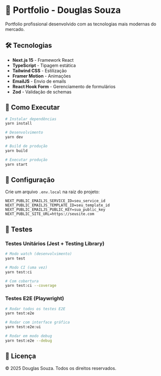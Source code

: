 # 🚀 Portfolio - Douglas Souza

Portfolio profissional desenvolvido com as tecnologias mais modernas do mercado.

## 🛠️ Tecnologias

- **Next.js 15** - Framework React
- **TypeScript** - Tipagem estática
- **Tailwind CSS** - Estilização
- **Framer Motion** - Animações
- **EmailJS** - Envio de emails
- **React Hook Form** - Gerenciamento de formulários
- **Zod** - Validação de schemas

## 🚀 Como Executar

```bash
# Instalar dependências
yarn install

# Desenvolvimento
yarn dev

# Build de produção
yarn build

# Executar produção
yarn start
```

## 📝 Configuração

Crie um arquivo `.env.local` na raiz do projeto:

```env
NEXT_PUBLIC_EMAILJS_SERVICE_ID=seu_service_id
NEXT_PUBLIC_EMAILJS_TEMPLATE_ID=seu_template_id
NEXT_PUBLIC_EMAILJS_PUBLIC_KEY=sua_public_key
NEXT_PUBLIC_SITE_URL=https://seusite.com
```

## 🧪 Testes

### Testes Unitários (Jest + Testing Library)

```bash
# Modo watch (desenvolvimento)
yarn test

# Modo CI (uma vez)
yarn test:ci

# Com cobertura
yarn test:ci --coverage
```

### Testes E2E (Playwright)

```bash
# Rodar todos os testes E2E
yarn test:e2e

# Rodar com interface gráfica
yarn test:e2e:ui

# Rodar em modo debug
yarn test:e2e --debug
```

## 📄 Licença

© 2025 Douglas Souza. Todos os direitos reservados.
